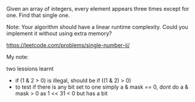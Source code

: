 Given an array of integers, every element appears three times except for one. Find that single one.

Note:
Your algorithm should have a linear runtime complexity. Could you implement it without using extra memory?

https://leetcode.com/problems/single-number-ii/

My note: 

two lessions learnt
 - if (1 & 2 > 0) is illegal, should be if ((1 & 2) > 0)
 - to test if there is any bit set to one simply a & mask == 0, dont do a & mask > 0 as 1 << 31 < 0 but has a bit
